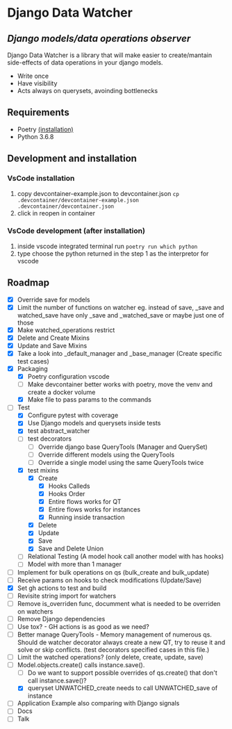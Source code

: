 # Django Data Watcher

## _Django models/data operations observer_

Django Data Watcher is a library that will make easier to create/mantain side-effects of data operations in your django models.

-   Write once
-   Have visibility
-   Acts always on querysets, avoinding bottlenecks

## Requirements

-   Poetry [(installation)](https://python-poetry.org/docs/#installation)
-   Python 3.6.8

## Development and installation

### VsCode installation

1. copy devcontainer-example.json to devcontainer.json `cp .devcontainer/devcontainer-example.json .devcontainer/devcontainer.json`
2. click in reopen in container

### VsCode development (after installation)

1. inside vscode integrated terminal run `poetry run which python`
2. type choose the python returned in the step 1 as the interpretor for vscode

## Roadmap

-   [x] Override save for models
-   [x] Limit the number of functions on watcher eg. instead of save, \_save and watched_save have only \_save and \_watched_save or maybe just one of those
-   [x] Make watched_operations restrict
-   [x] Delete and Create Mixins
-   [x] Update and Save Mixins
-   [x] Take a look into \_default_manager and \_base_manager (Create specific test cases)
-   [x] Packaging
    -   [x] Poetry configuration vscode
    -   [ ] Make devcontainer better works with poetry, move the venv and create a docker volume
    -   [x] Make file to pass params to the commands
-   [ ] Test
    -   [x] Configure pytest with coverage
    -   [x] Use Django models and querysets inside tests
    -   [x] test abstract_watcher
    -   [ ] test decorators
        -   [ ] Override django base QueryTools (Manager and QuerySet)
        -   [ ] Override different models using the QueryTools
        -   [ ] Override a single model using the same QueryTools twice
    -   [x] test mixins
        -   [x] Create
            -   [x] Hooks Calleds
            -   [x] Hooks Order
            -   [x] Entire flows works for QT
            -   [x] Entire flows works for instances
            -   [x] Running inside transaction
        -   [x] Delete
        -   [x] Update
        -   [x] Save
        -   [x] Save and Delete Union
    -   [ ] Relational Testing (A model hook call another model with has hooks)
    -   [ ] Model with more than 1 manager
-   [ ] Implement for bulk operations on qs (bulk_create and bulk_update)
-   [ ] Receive params on hooks to check modifications (Update/Save)
-   [x] Set gh actions to test and build
-   [ ] Revisite string import for watchers
-   [ ] Remove is_overriden func, documment what is needed to be overriden on watchers
-   [ ] Remove Django dependencies
-   [ ] Use tox? - GH actions is as good as we need?
-   [ ] Better manage QueryTools - Memory management of numerous qs. Should de watcher decorator always create a new QT, try to reuse it and solve or skip conflicts. (test decorators specified cases in this file.)
-   [ ] Limit the watched operations? (only delete, create, update, save)
-   [ ] Model.objects.create() calls instance.save().
    -   [ ] Do we want to support possible overrides of qs.create() that don't call instance.save()?
    -   [x] queryset UNWATCHED_create needs to call UNWATCHED_save of instance
-   [ ] Application Example also comparing with Django signals
-   [ ] Docs
-   [ ] Talk
